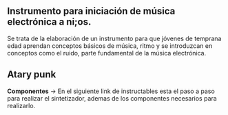 ## Instrumento para iniciación de música electrónica a ni;os.

Se trata de la elaboración de un instrumento para que jóvenes de temprana edad aprendan conceptos básicos de música, ritmo y se introduzcan en conceptos como el ruido, parte fundamental de la música electrónica.

## Atary punk

__Componentes__
-> En el siguiente link de instructables esta el paso a paso para realizar el sintetizador, ademas de los componentes necesarios para realizarlo.




 
